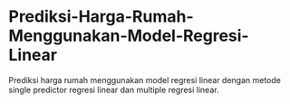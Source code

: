 # Prediksi-Harga-Rumah-Menggunakan-Model-Regresi-Linear
Prediksi harga rumah menggunakan model regresi linear dengan metode single predictor regresi linear dan multiple regresi linear.
